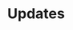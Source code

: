 ---
layout: category
gameversion: "000"
title:  "Updates"
permalink: /updates/
category: updates
subject: "Updates for Pre-Fortress 2"
---